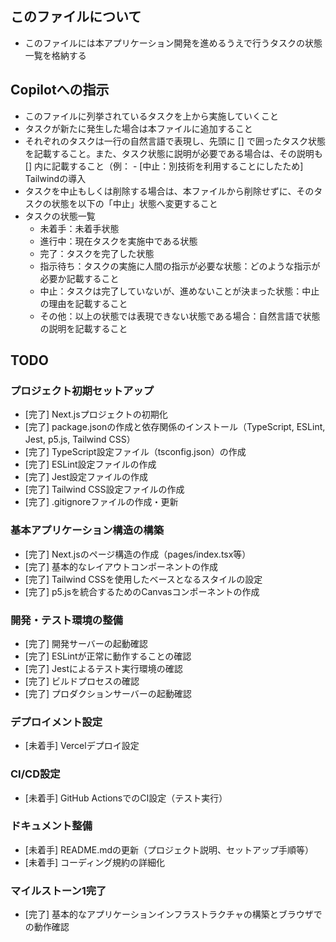 ## このファイルについて
- このファイルには本アプリケーション開発を進めるうえで行うタスクの状態一覧を格納する

## Copilotへの指示 
- このファイルに列挙されているタスクを上から実施していくこと
- タスクが新たに発生した場合は本ファイルに追加すること
- それぞれのタスクは一行の自然言語で表現し、先頭に [] で囲ったタスク状態を記載すること。また、タスク状態に説明が必要である場合は、その説明も [] 内に記載すること（例： - [中止：別技術を利用することにしたため] Tailwindの導入
- タスクを中止もしくは削除する場合は、本ファイルから削除せずに、そのタスクの状態を以下の「中止」状態へ変更すること
- タスクの状態一覧
  - 未着手：未着手状態
  - 進行中：現在タスクを実施中である状態
  - 完了：タスクを完了した状態
  - 指示待ち：タスクの実施に人間の指示が必要な状態：どのような指示が必要か記載すること
  - 中止：タスクは完了していないが、進めないことが決まった状態：中止の理由を記載すること
  - その他：以上の状態では表現できない状態である場合：自然言語で状態の説明を記載すること

## TODO

### プロジェクト初期セットアップ
- [完了] Next.jsプロジェクトの初期化
- [完了] package.jsonの作成と依存関係のインストール（TypeScript, ESLint, Jest, p5.js, Tailwind CSS）
- [完了] TypeScript設定ファイル（tsconfig.json）の作成
- [完了] ESLint設定ファイルの作成
- [完了] Jest設定ファイルの作成
- [完了] Tailwind CSS設定ファイルの作成
- [完了] .gitignoreファイルの作成・更新

### 基本アプリケーション構造の構築
- [完了] Next.jsのページ構造の作成（pages/index.tsx等）
- [完了] 基本的なレイアウトコンポーネントの作成
- [完了] Tailwind CSSを使用したベースとなるスタイルの設定
- [完了] p5.jsを統合するためのCanvasコンポーネントの作成

### 開発・テスト環境の整備
- [完了] 開発サーバーの起動確認
- [完了] ESLintが正常に動作することの確認
- [完了] Jestによるテスト実行環境の確認
- [完了] ビルドプロセスの確認
- [完了] プロダクションサーバーの起動確認

### デプロイメント設定
- [未着手] Vercelデプロイ設定

### CI/CD設定
- [未着手] GitHub ActionsでのCI設定（テスト実行）

### ドキュメント整備
- [未着手] README.mdの更新（プロジェクト説明、セットアップ手順等）
- [未着手] コーディング規約の詳細化

### マイルストーン1完了
- [完了] 基本的なアプリケーションインフラストラクチャの構築とブラウザでの動作確認
